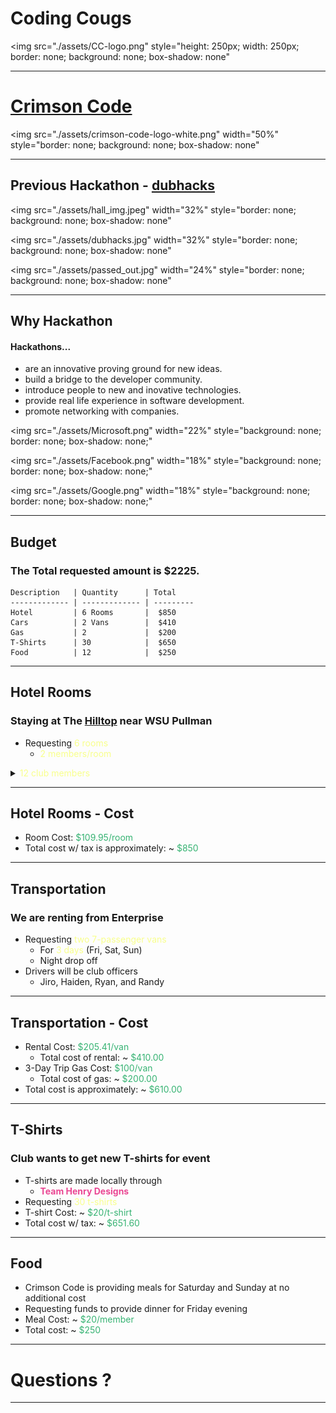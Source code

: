 <!--- .slide: data-background-video="/assets/techback.mp4" -->
# Coding Cougs
<img
    src="./assets/CC-logo.png"
    style="height: 250px; width: 250px; border: none; background: none; box-shadow: none"
>

---
# [Crimson Code](http://hackathon.eecs.wsu.edu/)

<img
    src="./assets/crimson-code-logo-white.png"
    width="50%"
    style="border: none; background: none; box-shadow: none"
>

---
## Previous Hackathon - [dubhacks](http://dubhacks.co/)
<img
    src="./assets/hall_img.jpeg"
    width="32%"
    style="border: none; background: none; box-shadow: none"
>
<img
    src="./assets/dubhacks.jpg"
    width="32%"
    style="border: none; background: none; box-shadow: none"
>
<img
    src="./assets/passed_out.jpg"
    width="24%"
    style="border: none; background: none; box-shadow: none"
>

---
## Why Hackathon
#### Hackathons...
* are an innovative proving ground for new ideas.
* build a bridge to the developer community.
* introduce people to new and inovative technologies.
* provide real life experience in software development.
* promote networking with companies.

<img
    src="./assets/Microsoft.png"
    width="22%"
    style="background: none; border: none; box-shadow: none;"
>
<img
    src="./assets/Facebook.png"
    width="18%"
    style="background: none; border: none; box-shadow: none;"
>
<img
    src="./assets/Google.png"
    width="18%"
    style="background: none; border: none; box-shadow: none;"
>

---
## Budget
### The Total requested amount is $2225.
    Description   | Quantity      | Total
    ------------- | ------------- | ---------
    Hotel         | 6 Rooms       |  $850
    Cars          | 2 Vans        |  $410
    Gas           | 2             |  $200
    T-Shirts      | 30            |  $650
    Food          | 12            |  $250

---
## Hotel Rooms
### Staying at The [Hilltop](https://hilltopinnpullman.com/) near WSU Pullman
* Requesting <span style="color: #f8ff8c">6 rooms</span>
    *  <span style="color: #f8ff8c">2 members/room</span>

<details>
    <summary>
        <span style="color: #f8ff8c">12 club members</span>
    </summary>
Jiro, Haiden, Ryan J., Randy, Stephanie, Ryan B., William, Mike, Bobby, Cole, Manny, Devon
</details>

---
## Hotel Rooms - Cost
* Room Cost: <span style="color: #37B373">$109.95/room</span>
* Total cost w/ tax is approximately: ~ <span style="color: #37B373">$850</span>

---
## Transportation
### We are renting from Enterprise
* Requesting <span style="color: #f8ff8c">two 7-passenger vans</span>
    * For <span style="color: #f8ff8c">3 days</span> (Fri, Sat, Sun)
    * Night drop off
* Drivers will be club officers
    * Jiro, Haiden, Ryan, and Randy

---
## Transportation - Cost
* Rental Cost: <span style="color: #37B373">$205.41/van</span>
    * Total cost of rental: ~ <span style="color: #37B373">$410.00</span>
* 3-Day Trip Gas Cost: <span style="color: #37B373">$100/van</span>
    * Total cost of gas: ~ <span style="color: #37B373">$200.00</span>
* Total cost is approximately: ~ <span style="color: #37B373">$610.00</span>

---
## T-Shirts
### Club wants to get new T-shirts for event
* T-shirts are made locally through
    - <span span style="color: #ea4793">__Team Henry Designs__</span>
* Requesting <span style="color: #f8ff8c">30 t-shirts</span>
* T-shirt Cost: ~ <span style="color: #37B373">$20/t-shirt</span>
* Total cost w/ tax: ~ <span style="color: #37B373">$651.60</span>

---
## Food
* Crimson Code is providing meals for Saturday and Sunday at no additional cost
* Requesting funds to provide dinner for Friday evening
* Meal Cost: ~ <span style="color: #37B373">$20/member</span>
* Total cost: ~ <span style="color: #37B373">$250</span>

---
# Questions ?

---